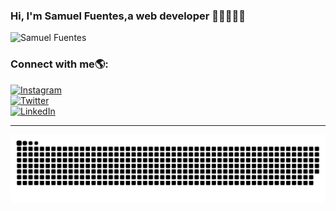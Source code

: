 ### Hi, I'm Samuel Fuentes,a web developer 👨🏽‍💻👋🏽

![Samuel Fuentes](https://github.com/NotSaam/Notsaam/assets/140619832/4f992464-9e36-4fed-a834-6b6554afc13e)






### Connect with me🌎:
<a href="https://www.instagram.com/notsamarket">
  <img src="https://upload.wikimedia.org/wikipedia/commons/9/95/Instagram_logo_2022.svg" alt="Instagram" width="30" height="30">
</a><br>

<a href="https://twitter.com/notsamarket">
  <img src="https://upload.wikimedia.org/wikipedia/commons/6/6f/Logo_of_Twitter.svg" alt="Twitter" width="30" height="30">
</a><br>
<a href="https://www.linkedin.com/in/your_username">
  <img src="https://upload.wikimedia.org/wikipedia/commons/8/81/LinkedIn_icon.svg" alt="LinkedIn" width="30" height="30">
</a><br>

<hr>
<p align="center">
  <img src="https://github.com/AjayKhalsa/AjayKhalsa/raw/output/github-contribution-grid-snake.svg" alt="snake"></center>
</p>



